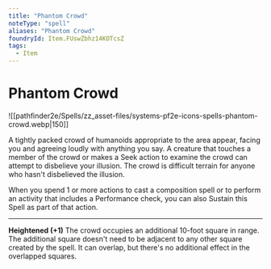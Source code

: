 ```yaml
---
title: "Phantom Crowd"
noteType: "spell"
aliases: "Phantom Crowd"
foundryId: Item.FUswZbhz14KOTcsZ
tags:
  - Item
---
```


# Phantom Crowd
![[pathfinder2e/Spells/zz_asset-files/systems-pf2e-icons-spells-phantom-crowd.webp|150]]

A tightly packed crowd of humanoids appropriate to the area appear, facing you and agreeing loudly with anything you say. A creature that touches a member of the crowd or makes a Seek action to examine the crowd can attempt to disbelieve your illusion. The crowd is difficult terrain for anyone who hasn't disbelieved the illusion.

When you spend 1 or more actions to cast a composition spell or to perform an activity that includes a Performance check, you can also Sustain this Spell as part of that action.

* * *

**Heightened (+1)** The crowd occupies an additional 10-foot square in range. The additional square doesn't need to be adjacent to any other square created by the spell. It can overlap, but there's no additional effect in the overlapped squares.
